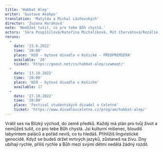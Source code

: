 ```yaml
---
title: 'Habbat Alep'
writer: 'Gustave Akakpo'
translation: 'Matylda a Michal Lázňovských'
director: 'Zuzana Horáková'
note: 'Nemůžeš tušit, co pro tebe Bůh chystá.'
actors: 'Sára Pospíšilová/Kateřina Michalíková, Rút Charvátová/Rozálie Matulová, Ema Zelená, Prokop Košař, Matěj Podlešák, Danny Spiess, Michael Rádl a Jakub Brunclík'
reruns:
  -  
    date: '23.6.2022'
    time: '20:00'
    place: 'H2O - bytové divadlo v Košické - PŘEDPREMIÉRA'
    available: '20'
    ticket: 'https://goout.net/cs/habbat-alep/szwmaqt/'
  -  
    date: '13.10.2022'
    time: '20:00'
    place: 'H2O - bytové divadlo v Košické'
    available: 17
  -  
    date: '27.10.2022'
    time: '20:00'
    place: 'Festival studentských divadel v Celetné'
    ticket: 'https://www.divadlovceletne.cz/program/habbat-alep/'
---
```

Vrátil ses na Blízký východ, do země předků. Každý má plán pro tvůj život a nemůžeš tušit, co pro tebe Bůh chystá. Jsi kulturní míšenec, bloudíš labyrintem paláců a pořád nevíš, co tu hledáš. Přihlížíš lingvistické genocidě. Když se budeš držet mrtvých jazyků, zůstaneš na živu. Dny ubíhají rychle, příliš rychle a Bůh mezi svými dětmi nedělá žádný rozdíl.

